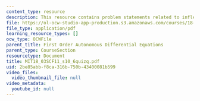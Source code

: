 ```yaml
---
content_type: resource
description: This resource contains problem statements related to inflection points.
file: https://ol-ocw-studio-app-production.s3.amazonaws.com/courses/18-03sc-differential-equations-fall-2011/2be85abbf8ca316b750b43400081b599_MIT18_03SCF11_s10_6quizq.pdf
file_type: application/pdf
learning_resource_types: []
ocw_type: OCWFile
parent_title: First Order Autonomous Differential Equations
parent_type: CourseSection
resourcetype: Document
title: MIT18_03SCF11_s10_6quizq.pdf
uid: 2be85abb-f8ca-316b-750b-43400081b599
video_files:
  video_thumbnail_file: null
video_metadata:
  youtube_id: null
---
```


